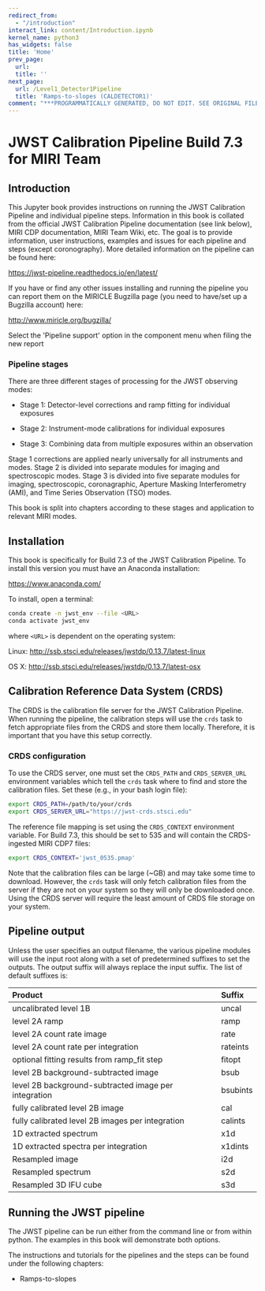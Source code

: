 ```yaml
---
redirect_from:
  - "/introduction"
interact_link: content/Introduction.ipynb
kernel_name: python3
has_widgets: false
title: 'Home'
prev_page:
  url: 
  title: ''
next_page:
  url: /Level1_Detector1Pipeline
  title: 'Ramps-to-slopes (CALDETECTOR1)'
comment: "***PROGRAMMATICALLY GENERATED, DO NOT EDIT. SEE ORIGINAL FILES IN /content***"
---
```



# JWST Calibration Pipeline Build 7.3 for MIRI Team

## Introduction

This Jupyter book provides instructions on running the JWST Calibration Pipeline and individual pipeline steps. Information in this book is collated from the official JWST Calibration Pipeline documentation (see link below), MIRI CDP documentation, MIRI Team Wiki, etc. The goal is to provide information, user instructions, examples and issues for each pipeline and steps (except coronography). More detailed information on the pipeline can be found here:

<https://jwst-pipeline.readthedocs.io/en/latest/>

If you have or find any other issues installing and running the pipeline you can report them on the MIRICLE Bugzilla page (you need to have/set up a Bugzilla account) here:

<http://www.miricle.org/bugzilla/>

Select the 'Pipeline support' option in the component menu when filing the new report 


### Pipeline stages

There are three different stages of processing for the JWST observing modes:

- Stage 1: Detector-level corrections and ramp fitting for individual exposures

- Stage 2: Instrument-mode calibrations for individual exposures

- Stage 3: Combining data from multiple exposures within an observation

Stage 1 corrections are applied nearly universally for all instruments and modes. Stage 2 is divided into separate modules for imaging and spectroscopic modes. Stage 3 is divided into five separate modules for imaging, spectroscopic, coronagraphic, Aperture Masking Interferometry (AMI), and Time Series Observation (TSO) modes.

This book is split into chapters according to these stages and application to relevant MIRI modes.




## Installation

This book is specifically for Build 7.3 of the JWST Calibration Pipeline. To install this version you must have an Anaconda installation:

<https://www.anaconda.com/>

To install, open a terminal:

```bash
conda create -n jwst_env --file <URL>
conda activate jwst_env
```

where `<URL>` is dependent on the operating system:
    
Linux: <http://ssb.stsci.edu/releases/jwstdp/0.13.7/latest-linux>

OS X: <http://ssb.stsci.edu/releases/jwstdp/0.13.7/latest-osx>





## Calibration Reference Data System (CRDS)

The CRDS is the calibration file server for the JWST Calibration Pipeline. When running the pipeline, the calibration steps will use the `crds` task to fetch appropriate files from the CRDS and store them locally. Therefore, it is important that you have this setup correctly.

### CRDS configuration

To use the CRDS server, one must set the `CRDS_PATH` and `CRDS_SERVER_URL` environment variables which tell the `crds` task where to find and store the calibration files. Set these (e.g., in your bash login file): 

```bash
export CRDS_PATH=/path/to/your/crds
export CRDS_SERVER_URL="https://jwst-crds.stsci.edu"
```

The reference file mapping is set using the `CRDS_CONTEXT` environment variable. For Build 7.3, this should be set to 535 and will contain the CRDS-ingested MIRI CDP7 files: 

```bash
export CRDS_CONTEXT='jwst_0535.pmap'
```

Note that the calibration files can be large (~GB) and may take some time to download. However, the `crds` task will only fetch calibration files from the server if they are not on your system so they will only be downloaded once. Using the CRDS server will require the least amount of CRDS file storage on your system. 



## Pipeline output

Unless the user specifies an output filename, the various pipeline modules will use the input root along with a set of predetermined suffixes to set the outputs. The output suffix will always replace the input suffix. The list of default suffixes is:

|Product|Suffix| 
|:---|:---|
|uncalibrated level 1B|uncal|
|level 2A ramp|ramp|
|level 2A count rate image|rate|
|level 2A count rate per integration|rateints|
|optional fitting results from ramp_fit step|fitopt|
|level 2B background-subtracted image|bsub|
|level 2B background-subtracted image per integration|bsubints|
|fully calibrated level 2B image|cal|
|fully calibrated level 2B images per integration|calints|
|1D extracted spectrum|x1d|
|1D extracted spectra per integration|x1dints|
|Resampled image|i2d|
|Resampled spectrum|s2d|
|Resampled 3D IFU cube|s3d|





## Running the JWST pipeline

The JWST pipeline can be run either from the command line or from within python. The examples in this book will demonstrate both options.

The instructions and tutorials for the pipelines and the steps can be found under the following chapters:

* Ramps-to-slopes


